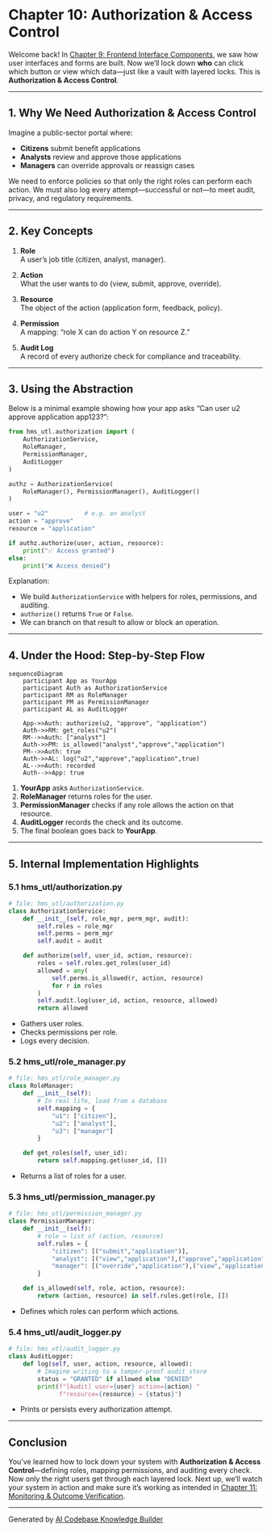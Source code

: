 # Chapter 10: Authorization & Access Control

Welcome back! In [Chapter 9: Frontend Interface Components](09_frontend_interface_components_.md), we saw how user interfaces and forms are built. Now we’ll lock down **who** can click which button or view which data—just like a vault with layered locks. This is **Authorization & Access Control**.

---

## 1. Why We Need Authorization & Access Control

Imagine a public‐sector portal where:

- **Citizens** submit benefit applications  
- **Analysts** review and approve those applications  
- **Managers** can override approvals or reassign cases  

We need to enforce policies so that only the right roles can perform each action. We must also log every attempt—successful or not—to meet audit, privacy, and regulatory requirements.

---

## 2. Key Concepts

1. **Role**  
   A user’s job title (citizen, analyst, manager).

2. **Action**  
   What the user wants to do (view, submit, approve, override).

3. **Resource**  
   The object of the action (application form, feedback, policy).

4. **Permission**  
   A mapping: “role X can do action Y on resource Z.”

5. **Audit Log**  
   A record of every authorize check for compliance and traceability.

---

## 3. Using the Abstraction

Below is a minimal example showing how your app asks “Can user u2 approve application app123?”:

```python
from hms_utl.authorization import (
    AuthorizationService,
    RoleManager,
    PermissionManager,
    AuditLogger
)

authz = AuthorizationService(
    RoleManager(), PermissionManager(), AuditLogger()
)

user = "u2"          # e.g. an analyst
action = "approve"
resource = "application"

if authz.authorize(user, action, resource):
    print("✅ Access granted")
else:
    print("❌ Access denied")
```

Explanation:
- We build `AuthorizationService` with helpers for roles, permissions, and auditing.
- `authorize()` returns `True` or `False`.
- We can branch on that result to allow or block an operation.

---

## 4. Under the Hood: Step-by-Step Flow

```mermaid
sequenceDiagram
    participant App as YourApp
    participant Auth as AuthorizationService
    participant RM as RoleManager
    participant PM as PermissionManager
    participant AL as AuditLogger

    App->>Auth: authorize(u2, "approve", "application")
    Auth->>RM: get_roles("u2")
    RM-->>Auth: ["analyst"]
    Auth->>PM: is_allowed("analyst","approve","application")
    PM-->>Auth: true
    Auth->>AL: log("u2","approve","application",true)
    AL-->>Auth: recorded
    Auth-->>App: true
```

1. **YourApp** asks `AuthorizationService`.
2. **RoleManager** returns roles for the user.
3. **PermissionManager** checks if any role allows the action on that resource.
4. **AuditLogger** records the check and its outcome.
5. The final boolean goes back to **YourApp**.

---

## 5. Internal Implementation Highlights

### 5.1 hms_utl/authorization.py

```python
# file: hms_utl/authorization.py
class AuthorizationService:
    def __init__(self, role_mgr, perm_mgr, audit):
        self.roles = role_mgr
        self.perms = perm_mgr
        self.audit = audit

    def authorize(self, user_id, action, resource):
        roles = self.roles.get_roles(user_id)
        allowed = any(
            self.perms.is_allowed(r, action, resource)
            for r in roles
        )
        self.audit.log(user_id, action, resource, allowed)
        return allowed
```

- Gathers user roles.
- Checks permissions per role.
- Logs every decision.

### 5.2 hms_utl/role_manager.py

```python
# file: hms_utl/role_manager.py
class RoleManager:
    def __init__(self):
        # In real life, load from a database
        self.mapping = {
            "u1": ["citizen"],
            "u2": ["analyst"],
            "u3": ["manager"]
        }

    def get_roles(self, user_id):
        return self.mapping.get(user_id, [])
```

- Returns a list of roles for a user.

### 5.3 hms_utl/permission_manager.py

```python
# file: hms_utl/permission_manager.py
class PermissionManager:
    def __init__(self):
        # role → list of (action, resource)
        self.rules = {
            "citizen": [("submit","application")],
            "analyst": [("view","application"),("approve","application")],
            "manager": [("override","application"),("view","application")]
        }

    def is_allowed(self, role, action, resource):
        return (action, resource) in self.rules.get(role, [])
```

- Defines which roles can perform which actions.

### 5.4 hms_utl/audit_logger.py

```python
# file: hms_utl/audit_logger.py
class AuditLogger:
    def log(self, user, action, resource, allowed):
        # Imagine writing to a tamper-proof audit store
        status = "GRANTED" if allowed else "DENIED"
        print(f"[Audit] user={user} action={action} "
              f"resource={resource} → {status}")
```

- Prints or persists every authorization attempt.

---

## Conclusion

You’ve learned how to lock down your system with **Authorization & Access Control**—defining roles, mapping permissions, and auditing every check. Now only the right users get through each layered lock. Next up, we’ll watch your system in action and make sure it’s working as intended in [Chapter 11: Monitoring & Outcome Verification](11_monitoring___outcome_verification_.md).

---

Generated by [AI Codebase Knowledge Builder](https://github.com/The-Pocket/Tutorial-Codebase-Knowledge)